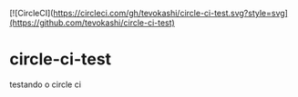 [![CircleCI](https://circleci.com/gh/tevokashi/circle-ci-test.svg?style=svg](https://github.com/tevokashi/circle-ci-test)
# circle-ci-test
testando o circle ci
